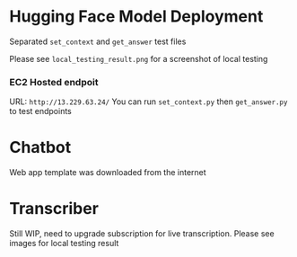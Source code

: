 # Hugging Face Model Deployment
Separated `set_context` and `get_answer` test files

Please see `local_testing_result.png` for a screenshot of local testing 

### EC2 Hosted endpoit
URL: `http://13.229.63.24/`
You can run `set_context.py` then `get_answer.py` to test endpoints


# Chatbot
Web app template was downloaded from the internet

# Transcriber
Still WIP, need to upgrade subscription for live transcription. Please see images for local testing result
